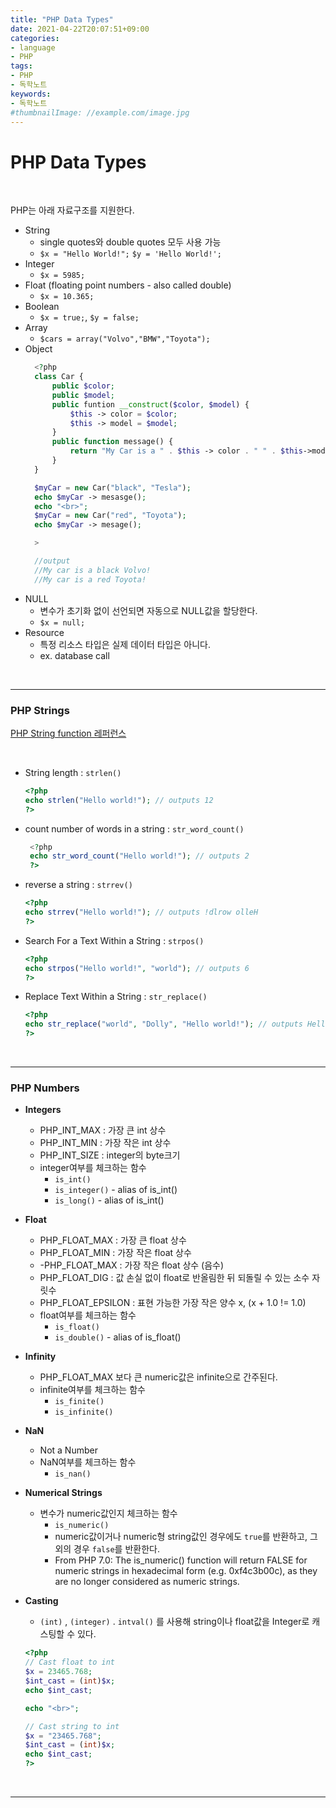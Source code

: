 ```yaml
---
title: "PHP Data Types"
date: 2021-04-22T20:07:51+09:00
categories:
- language
- PHP
tags:
- PHP
- 독학노트
keywords:
- 독학노트
#thumbnailImage: //example.com/image.jpg
---
```


<!--more-->
# PHP Data Types

&nbsp;

PHP는 아래 자료구조를 지원한다.

- String
  - single quotes와 double quotes 모두 사용 가능
  - ` $x = "Hello World!"; ` ` $y = 'Hello World!'; `
- Integer
  - ` $x = 5985; `
- Float (floating point numbers - also called double)
  - ` $x = 10.365; `
- Boolean
  - ` $x = true; `, ` $y = false; `
- Array
  - ` $cars = array("Volvo","BMW","Toyota"); `
- Object
  ```php
    <?php
    class Car {
        public $color;
        public $model;
        public funtion __construct($color, $model) {
            $this -> color = $color;
            $this -> model = $model;
        }
        public function message() {
            return "My Car is a " . $this -> color . " " . $this->model . "!";
        }
    }

    $myCar = new Car("black", "Tesla");
    echo $myCar -> mesasge();
    echo "<br>";
    $myCar = new Car("red", "Toyota");
    echo $myCar -> mesage();

    >

    //output
    //My car is a black Volvo!
    //My car is a red Toyota!
  ```
- NULL
  - 변수가 초기화 없이 선언되면 자동으로 NULL값을 할당한다.
  - ` $x = null; `
- Resource
  - 특정 리소스 타입은 실제 데이터 타입은 아니다.
  - ex. database call


&nbsp;

-----

### PHP Strings

[PHP String function 레퍼런스](https://www.w3schools.com/php/php_ref_string.asp)

&nbsp;

- String length : ` strlen() `
    ```php
    <?php
    echo strlen("Hello world!"); // outputs 12
    ?>
    ```
- count number of words in a string : ` str_word_count() `
   ```php
    <?php
    echo str_word_count("Hello world!"); // outputs 2
    ?>
    ```
- reverse a string : ` strrev() `
    ```php
    <?php
    echo strrev("Hello world!"); // outputs !dlrow olleH
    ?>
    ```
- Search For a Text Within a String : ` strpos() `
    ```php
    <?php
    echo strpos("Hello world!", "world"); // outputs 6
    ?>
    ```
- Replace Text Within a String : ` str_replace() `
    ```php
    <?php
    echo str_replace("world", "Dolly", "Hello world!"); // outputs Hello Dolly!
    ?>
    ```

&nbsp;

-----

### PHP Numbers

- **Integers**
    - PHP_INT_MAX : 가장 큰 int 상수
    - PHP_INT_MIN : 가장 작은 int 상수
    - PHP_INT_SIZE : integer의 byte크기
    - integer여부를 체크하는 함수
        - `is_int()`
        - `is_integer()` - alias of is_int()
        - `is_long()` - alias of is_int()

- **Float**
    - PHP_FLOAT_MAX : 가장 큰 float 상수
    - PHP_FLOAT_MIN : 가장 작은 float 상수
    - -PHP_FLOAT_MAX : 가장 작은 float 상수 (음수)
    - PHP_FLOAT_DIG : 값 손실 없이 float로 반올림한 뒤 되돌릴 수 있는 소수 자릿수
    - PHP_FLOAT_EPSILON : 표현 가능한 가장 작은 양수 x, (x + 1.0 != 1.0)
    - float여부를 체크하는 함수
        - `is_float()`
        - `is_double()` - alias of is_float()

- **Infinity**
    - PHP_FLOAT_MAX 보다 큰 numeric값은 infinite으로 간주된다.
    - infinite여부를 체크하는 함수
        - `is_finite()`
        - `is_infinite()`

- **NaN**
    - Not a Number
    - NaN여부를 체크하는 함수
        - `is_nan()`

- **Numerical Strings**
    - 변수가 numeric값인지 체크하는 함수
        - `is_numeric()`
        - numeric값이거나 numeric형 string값인 경우에도 `true`를 반환하고, 그 외의 경우 `false`를 반환한다.
        - From PHP 7.0: The is_numeric() function will return FALSE for numeric strings in hexadecimal form (e.g. 0xf4c3b00c), as they are no longer considered as numeric strings.

- **Casting**
    - `(int)` , `(integer)` . `intval()` 를 사용해 string이나 float값을 Integer로 캐스팅할 수 있다.
    ```php
    <?php
    // Cast float to int
    $x = 23465.768;
    $int_cast = (int)$x;
    echo $int_cast;

    echo "<br>";

    // Cast string to int
    $x = "23465.768";
    $int_cast = (int)$x;
    echo $int_cast;
    ?>
    ```


&nbsp;

-----